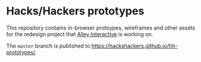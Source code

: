 # Hacks/Hackers prototypes

This repository contains in-browser protoypes, wireframes and other assets for the redesign project that [Alley Interactive](http://www.alleyinteractive.com/) is working on.

The `master` branch is published to https://hackshackers.github.io/hh-prototypes/.